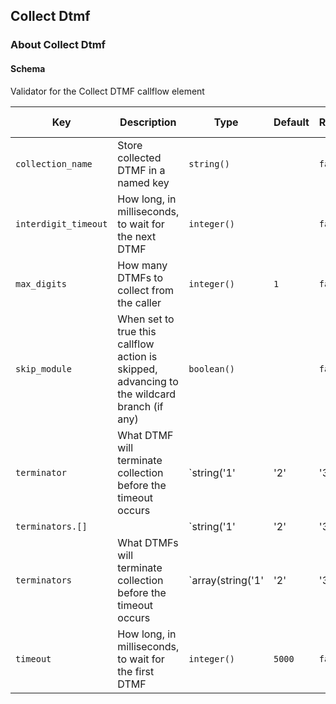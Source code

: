 ## Collect Dtmf

### About Collect Dtmf

#### Schema

Validator for the Collect DTMF callflow element



Key | Description | Type | Default | Required | Support Level
--- | ----------- | ---- | ------- | -------- | -------------
`collection_name` | Store collected DTMF in a named key | `string()` |   | `false` |  
`interdigit_timeout` | How long, in milliseconds, to wait for the next DTMF | `integer()` |   | `false` |  
`max_digits` | How many DTMFs to collect from the caller | `integer()` | `1` | `false` |  
`skip_module` | When set to true this callflow action is skipped, advancing to the wildcard branch (if any) | `boolean()` |   | `false` |  
`terminator` | What DTMF will terminate collection before the timeout occurs | `string('1' | '2' | '3' | '4' | '5' | '6' | '7' | '8' | '9' | '0' | '#' | '*')` | `#` | `false` |  
`terminators.[]` |   | `string('1' | '2' | '3' | '4' | '5' | '6' | '7' | '8' | '9' | '0' | '#' | '*')` |   | `false` |  
`terminators` | What DTMFs will terminate collection before the timeout occurs | `array(string('1' | '2' | '3' | '4' | '5' | '6' | '7' | '8' | '9' | '0' | '#' | '*'))` |   | `false` |  
`timeout` | How long, in milliseconds, to wait for the first DTMF | `integer()` | `5000` | `false` |  



